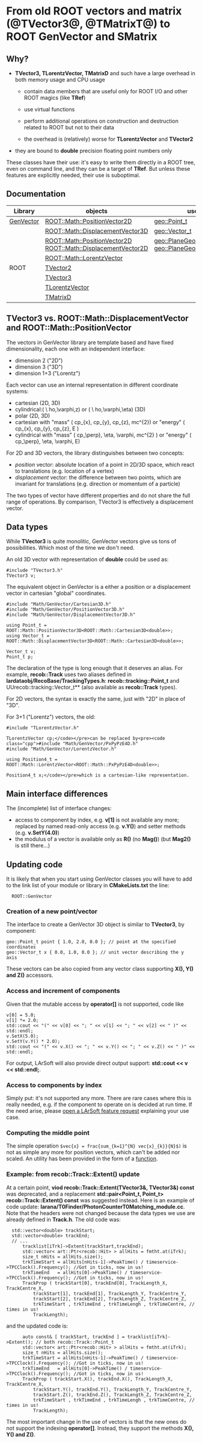 # From old ROOT vectors and matrix (@TVector3@, @TMatrixT@) to ROOT GenVector and SMatrix

## Why?

- **TVector3, TLorentzVector, TMatrixD** and such have a large overhead in both memory usage and CPU usage

  - contain data members that are useful only for ROOT I/O and other ROOT magics (like **TRef**)
  
  - use virtual functions
 
  - perform additional operations on construction and destruction related to ROOT but not to their data
  
  - the overhead is (relatively) worse for **TLorentzVector** and **TVector2**
  
- they are bound to **double** precision floating point numbers only

These classes have their use: it's easy to write them directly in a ROOT tree, even on command line, and they can be a target of **TRef**. But unless these features are explicitly needed, their use is suboptimal.


## Documentation

| Library | objects | used in LArSoft |
|---------|---------|-----------------|
| [GenVector](https://root.cern.ch/doc/master/group__GenVector.html) |[ROOT::Math::PositionVector2D](https://root.cern.ch/doc/master/classROOT_1_1Math_1_1PositionVector2D.html)| [geo::Point_t](https://code-doc.larsoft.org/doc/latest/html/namespacegeo.html#a8f50958e1ae782539f468fe82b56e680) |
|  | [ROOT::Math::DisplacementVector3D](https://root.cern.ch/doc/master/classROOT_1_1Math_1_1DisplacementVector3D.html) | [geo::Vector_t](https://code-doc.larsoft.org/doc/latest/html/namespacegeo.html#ac78157942b179c6abb41ed24ccb4560a)|
| | [ROOT::Math::PositionVector2D](https://root.cern.ch/doc/master/classROOT_1_1Math_1_1PositionVector2D.html)  [ROOT::Math::DisplacementVector2D](https://root.cern.ch/doc/master/classROOT_1_1Math_1_1DisplacementVector2D.html) | [geo::PlaneGeo::WidthDepthProjection_t](https://code-doc.larsoft.org/doc/latest/html/classgeo_1_1PlaneGeo.html#a066c372521b61e61bc86146ea4a9fc66) [geo::PlaneGeo::WireCoordProjection_t](https://code-doc.larsoft.org/doc/latest/html/classgeo_1_1PlaneGeo.html#a54262556246be9d7cd55b501d860d9c1) |
| | [ROOT::Math::LorentzVector](https://root.cern.ch/doc/master/classROOT_1_1Math_1_1LorentzVector.html) |
| ROOT | [TVector2](https://root.cern.ch/doc/master/classTVector2.html) |
| | [TVector3](https://root.cern.ch/doc/master/classTVector3.html) |
| | [TLorentzVector](https://root.cern.ch/doc/master/classTLorentzVector.html) |
| | [TMatrixD](https://root.cern.ch/doc/master/classTMatrixD_8h.html) |

## TVector3 vs. ROOT::Math::DisplacementVector and ROOT::Math::PositionVector

The vectors in GenVector library are template based and have fixed dimensionality, each one with an independent interface:
* dimension 2 ("2D")
* dimension 3 ("3D")
* dimension 1+3 ("Lorentz")

Each vector can use an internal representation in different coordinate systems:

* cartesian (2D, 3D)
* cylindrical:( \ ho,\varphi,z) or ( \ ho,\varphi,\eta) (3D)
* polar (2D, 3D)
* cartesian with "mass" ( cp_{x}, cp_{y}, cp_{z}, mc^{2}) or "energy" ( cp_{x}, cp_{y}, cp_{z}, E )
* cylindrical with "mass" ( cp_\perp}, \eta, \varphi, mc^{2} ) or "energy" ( cp_\perp}, \eta, \varphi, E)

For 2D and 3D vectors, the library distinguishes between two concepts:
* _position_ vector: absolute location of a point in 2D/3D space, which react to translations (e.g. location of a vertex)
* _displacement_ vector: the difference between two points, which are invariant for translations (e.g. direction or momentum of a particle)

The two types of vector have different properties and do not share the full range of operations. By comparison, TVector3 is effectively a displacement vector.


## Data types

While **TVector3** is quite monolitic, GenVector vectors give us tons of possibilities. Which most of the time we don't need.

An old 3D vector with representation of **double** could be used as:
```
#include "TVector3.h"
TVector3 v;
```
The equivalent object in GenVector is a either a position or a displacement vector in cartesian "global" coordinates.
```
#include "Math/GenVector/Cartesian3D.h"
#include "Math/GenVector/PositionVector3D.h"
#include "Math/GenVector/DisplacementVector3D.h"

using Point_t = ROOT::Math::PositionVector3D<ROOT::Math::Cartesian3D<double>>;
using Vector_t = ROOT::Math::DisplacementVector3D<ROOT::Math::Cartesian3D<double>>;

Vector_t v;
Point_t p;
```
	
The declaration of the type is long enough that it deserves an alias. For example, **recob::Track** uses two aliases defined in **lardataobj/RecoBase/TrackingTypes.h**: **recob::tracking::Point_t** and UUrecob::tracking::Vector_t** (also available as **recob::Track** types).

For 2D vectors, the syntax is exactly the same, just with "2D" in place of "3D".

For 3+1 ("Lorentz") vectors, the old:
```
#include "TLorentzVector.h"

TLorentzVector cp;</code></pre>can be replaced by<pre><code class="cpp">#include "Math/GenVector/PxPyPzE4D.h"
#include "Math/GenVector/LorentzVector.h"

using Position4_t = ROOT::Math::LorentzVector<ROOT::Math::PxPyPzE4D<double>>;

Position4_t x;</code></pre>which is a cartesian-like representation.
```

## Main interface differences

The (incomplete) list of interface changes:

* access to component by index, e.g. **v[1]** is not available any more; replaced by named read-only access (e.g. **v.Y()**) and setter methods (e.g. **v.SetY(4.0)**)
* the modulus of a vector is available only as **R()** (no **Mag()**) (but **Mag2()** is still there...)

## Updating code

It is likely that when you start using GenVector classes you will have to add to the link list of your module or library in **CMakeLists.txt** the line:
```
  ROOT::GenVector
```

### Creation of a new point/vector

The interface to create a GenVector 3D object is similar to **TVector3**, by component:
```
geo::Point_t point { 1.0, 2.0, 0.0 }; // point at the specified coordinates
geo::Vector_t x { 0.0, 1.0, 0.0 }; // unit vector describing the y axis 
```
These vectors can be also copied from any vector class supporting **X(), Y() and Z()** accessors.

### Access and increment of components

Given that the mutable access by **operator[]** is not supported, code like
```
v[0] = 5.0;
v[1] *= 2.0;
std::cout << "(" << v[0] << "; " << v[1] << "; " << v[2] << " )" << std::endl;
v.SetX(5.0);
v.SetY(v.Y() * 2.0);
std::cout << "(" << v.X() << "; " << v.Y() << "; " << v.Z() << " )" << std::endl;
```

For output, LArSoft will also provide direct output support: **std::cout << v << std::endl;**.


### Access to components by index

Simply put: it's not supported any more. There are rare cases where this is really needed, e.g. if the component to operate on is decided at run time.
If the need arise, please [open a LArSoft feature request](https://cdcvs.fnal.gov/redmine/projects/larsoft/issues/new) explaining your use case.


### Computing the middle point

The simple operation `$vec{x} = frac{sum_{k=1}^{N} vec{x}_{k}}{N}$)` is not as simple any more for position vectors, which can't be added nor scaled. An utility has been provided in the form of a [function](https://code-doc.larsoft.org/doc/latest/html/namespacegeo.html#a36b47c9bd80494201a449169e6e8b581).

### Example: from recob::Track::Extent() update

At a certain point, **viod recob::Track::Extent(TVector3&, TVector3&) const** was deprecated, and a replacement **std::pair<Point_t, Point_t> recob::Track::Extent() const** was suggested instead.
Here is an example of code update: **larana/T0Finder/PhotonCounterT0Matching_module.cc**. Note that the headers were not changed because the data types we use are already defined in **Track.h**. The old code was:
```
  std::vector<double> trackStart;
  std::vector<double> trackEnd;
  // ...
      tracklist[iTrk]->Extent(trackStart,trackEnd); 
      std::vector< art::Ptr<recob::Hit> > allHits = fmtht.at(iTrk);
      size_t nHits = allHits.size();
      trkTimeStart = allHits[nHits-1]->PeakTime() / timeservice->TPCClock().Frequency(); //Got in ticks, now in us!
      trkTimeEnd   = allHits[0]->PeakTime() / timeservice->TPCClock().Frequency(); //Got in ticks, now in us!
      TrackProp ( trackStart[0], trackEnd[0], TrackLength_X, TrackCentre_X,
		  trackStart[1], trackEnd[1], TrackLength_Y, TrackCentre_Y,
		  trackStart[2], trackEnd[2], TrackLength_Z, TrackCentre_Z,
		  trkTimeStart , trkTimeEnd , trkTimeLengh , trkTimeCentre, // times in us!
		  TrackLength);     

```
and the updated code is:
```
      auto const& [ trackStart, trackEnd ] = tracklist[iTrk]->Extent(); // both recob::Track::Point_t
      std::vector< art::Ptr<recob::Hit> > allHits = fmtht.at(iTrk);
      size_t nHits = allHits.size();
      trkTimeStart = allHits[nHits-1]->PeakTime() / timeservice->TPCClock().Frequency(); //Got in ticks, now in us!
      trkTimeEnd   = allHits[0]->PeakTime() / timeservice->TPCClock().Frequency(); //Got in ticks, now in us!
      TrackProp ( trackStart.X(), trackEnd.X(), TrackLength_X, TrackCentre_X,
		  trackStart.Y(), trackEnd.Y(), TrackLength_Y, TrackCentre_Y,
		  trackStart.Z(), trackEnd.Z(), TrackLength_Z, TrackCentre_Z,
		  trkTimeStart , trkTimeEnd , trkTimeLengh , trkTimeCentre, // times in us!
		  TrackLength);
```
The most important change in the use of vectors is that the new ones do not support the indexing **operator[]**. Instead, they support the methods **X(), Y() and Z()**.

